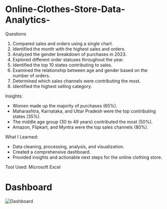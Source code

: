 # Online-Clothes-Store-Data-Analytics-
Questions
1. Compared sales and orders using a single chart.
2. Identified the month with the highest sales and orders.
3. Analyzed the gender breakdown of purchases in 2023.
4. Explored different order statuses throughout the year.
5. Identified the top 10 states contributing to sales.
6. Examined the relationship between age and gender based on the number of orders.
7. Determined which sales channels were contributing the most.
8. Identified the highest selling category.

Insights:
* Women made up the majority of purchases (65%).
* Maharashtra, Karnataka, and Uttar Pradesh were the top contributing states (35%).
* The middle age group (30 to 49 years) contributed the most (50%).
* Amazon, Flipkart, and Myntra were the top sales channels (80%).

What I Learned:
* Data cleaning, processing, analysis, and visualization.
* Created a comprehensive dashboard.
* Provided insights and actionable next steps for the online clothing store.

Tool Used: Microsoft Excel

# Dashboard 
![Dashboard](https://github.com/Animeshgehlot/Online-Clothes-Story-Data-Analytics-/assets/168953673/d620f117-b7e2-4fb4-bc45-5c074ce6555f)
